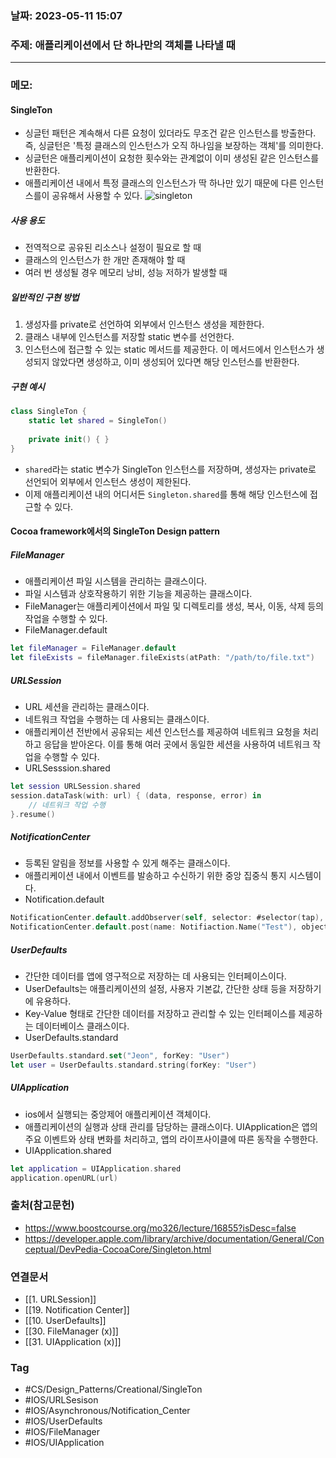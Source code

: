 ### 날짜: 2023-05-11 15:07

### 주제: 애플리케이션에서 단 하나만의 객체를 나타낼 때
---
### 메모: 
#### SingleTon
- 싱글턴 패턴은 계속해서 다른 요청이 있더라도 무조건 같은 인스턴스를 방출한다. 즉, 싱글턴은 '특정 클래스의 인스턴스가 오직 하나임을 보장하는 객체'를 의미한다. 
- 싱글턴은 애플리케이션이 요청한 횟수와는 관계없이 이미 생성된 같은 인스턴스를 반환한다. 
- 애플리케이션 내에서 특정 클래스의 인스턴스가 딱 하나만 있기 때문에 다른 인스턴스를이 공유해서 사용할 수 있다. 
![singleton](https://developer.apple.com/library/archive/documentation/General/Conceptual/DevPedia-CocoaCore/Art/singleton_2x.png)
##### 사용 용도 
- 전역적으로 공유된 리소스나 설정이 필요로 할 때 
- 클래스의 인스턴스가 한 개만 존재해야 할 때 
- 여러 번 생성될 경우 메모리 낭비, 성능 저하가 발생할 때
##### 일반적인 구현 방법
1. 생성자를 private로 선언하여 외부에서 인스턴스 생성을 제한한다. 
2. 클래스 내부에 인스턴스를 저장할 static 변수를 선언한다. 
3. 인스턴스에 접근할 수 있는 static 메서드를 제공한다. 이 메서드에서 인스턴스가 생성되지 않았다면 생성하고, 이미 생성되어 있다면 해당 인스턴스를 반환한다.
##### 구현 예시 
~~~ swift 
class SingleTon { 
	static let shared = SingleTon()
	
	private init() { }
}
~~~
- `shared`라는 static 변수가 SingleTon 인스턴스를 저장하며, 생성자는 private로 선언되어 외부에서 인스턴스 생성이 제한된다. 
- 이제 애플리케이션 내의 어디서든 `Singleton.shared`를 통해 해당 인스턴스에 접근할 수 있다. 
#### Cocoa framework에서의 SingleTon Design pattern
##### FileManager
- 애플리케이션 파일 시스템을 관리하는 클래스이다. 
- 파일 시스템과 상호작용하기 위한 기능을 제공하는 클래스이다. 
- FileManager는 애플리케이션에서 파일 및 디렉토리를 생성, 복사, 이동, 삭제 등의 작업을 수행할 수 있다. 
- FileManager.default
~~~ swift 
let fileManager = FileManager.default 
let fileExists = fileManager.fileExists(atPath: "/path/to/file.txt")
~~~
##### URLSession
- URL 세션을 관리하는 클래스이다. 
- 네트워크 작업을 수행하는 데 사용되는 클래스이다. 
- 애플리케이션 전반에서 공유되는 세션 인스턴스를 제공하여 네트워크 요청을 처리하고 응답을 받아온다. 이를 통해 여러 곳에서 동일한 세션을 사용하여 네트워크 작업을 수행할 수 있다. 
- URLSesssion.shared
~~~ swift 
let session URLSession.shared 
session.dataTask(with: url) { (data, response, error) in 
	// 네트워크 작업 수행
}.resume() 
~~~
##### NotificationCenter
- 등록된 알림을 정보를 사용할 수 있게 해주는 클래스이다. 
- 애플리케이션 내에서 이벤트를 발송하고 수신하기 위한 중앙 집중식 통지 시스템이다. 
- Notification.default 
~~~ swift 
NotificationCenter.default.addObserver(self, selector: #selector(tap), name: Notification.Name("Test"), object: nil )
NotificationCenter.default.post(name: Notifiaction.Name("Test"), object: nil)
~~~
##### UserDefaults
- 간단한 데이터를 앱에 영구적으로 저장하는 데 사용되는 인터페이스이다. 
- UserDefaults는 애플리케이션의 설정, 사용자 기본값, 간단한 상태 등을 저장하기에 유용하다. 
- Key-Value 형태로 간단한 데이터를 저장하고 관리할 수 있는 인터페이스를 제공하는 데이터베이스 클래스이다. 
- UserDefaults.standard
~~~ swift 
UserDefaults.standard.set("Jeon", forKey: "User")
let user = UserDefaults.standard.string(forKey: "User")
~~~
##### UIApplication 
- ios에서 실행되는 중앙제어 애플리케이션 객체이다. 
- 애플리케이션의 실행과 상태 관리를 담당하는 클래스이다. UIApplication은 앱의 주요 이벤트와 상태 변화를 처리하고, 앱의 라이프사이클에 따른 동작을 수행한다. 
- UIApplication.shared
~~~ swift
let application = UIApplication.shared
application.openURL(url)
~~~

### 출처(참고문헌) 
- https://www.boostcourse.org/mo326/lecture/16855?isDesc=false
- https://developer.apple.com/library/archive/documentation/General/Conceptual/DevPedia-CocoaCore/Singleton.html

### 연결문서 
- [[1. URLSession]]
- [[19. Notification Center]]
- [[10. UserDefaults]]
- [[30. FileManager (x)]]
- [[31. UIApplication (x)]]

### Tag
- #CS/Design_Patterns/Creational/SingleTon 
- #IOS/URLSesison  
- #IOS/Asynchronous/Notification_Center 
- #IOS/UserDefaults 
- #IOS/FileManager
- #IOS/UIApplication
